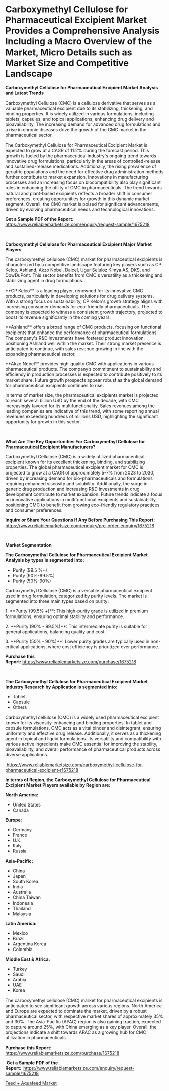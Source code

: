 <p><h1>Carboxymethyl Cellulose for Pharmaceutical Excipient Market Provides a Comprehensive Analysis Including a Macro Overview of the Market, Micro Details such as Market Size and Competitive Landscape</h1></p><p><strong>Carboxymethyl Cellulose for Pharmaceutical Excipient Market Analysis and Latest Trends</strong></p>
<p><p>Carboxymethyl Cellulose (CMC) is a cellulose derivative that serves as a valuable pharmaceutical excipient due to its stabilizing, thickening, and binding properties. It is widely utilized in various formulations, including tablets, capsules, and topical applications, enhancing drug delivery and bioavailability. The increasing demand for advanced drug formulations and a rise in chronic diseases drive the growth of the CMC market in the pharmaceutical sector.</p><p>The Carboxymethyl Cellulose for Pharmaceutical Excipient Market is expected to grow at a CAGR of 11.2% during the forecast period. This growth is fueled by the pharmaceutical industry's ongoing trend towards innovative drug formulations, particularly in the areas of controlled-release and sustained-release medications. Additionally, the rising prevalence of geriatric populations and the need for effective drug administration methods further contribute to market expansion. Innovations in manufacturing processes and an increasing focus on biocompatibility also play significant roles in enhancing the utility of CMC in pharmaceuticals. The trend towards natural and plant-based excipients reflects a broader shift in consumer preferences, creating opportunities for growth in this dynamic market segment. Overall, the CMC market is poised for significant advancements, driven by evolving pharmaceutical needs and technological innovations.</p></p>
<p><strong>Get a Sample PDF of the Report:&nbsp;</strong> <a href="https://www.reliablemarketsize.com/enquiry/request-sample/1675218?utm_campaign=1197&utm_medium=2&utm_source=Github&utm_content=ia&utm_term=28122024&utm_id=carboxymethyl-cellulose-for-pharmaceutical-excipient">https://www.reliablemarketsize.com/enquiry/request-sample/1675218</a></p>
<p>&nbsp;</p>
<p><strong>Carboxymethyl Cellulose for Pharmaceutical Excipient Major Market Players</strong></p>
<p><p>The carboxymethyl cellulose (CMC) market for pharmaceutical excipients is characterized by a competitive landscape featuring key players such as CP Kelco, Ashland, Akzo Nobel, Daicel, Ugur Seluloz Kimya AS, DKS, and DowDuPont. This sector benefits from CMC's versatility as a thickening and stabilizing agent in drug formulations.</p><p>**CP Kelco** is a leading player, renowned for its innovative CMC products, particularly in developing solutions for drug delivery systems. With a strong focus on sustainability, CP Kelco's growth strategy aligns with increasing consumer demands for eco-friendly pharmaceuticals. The company is expected to witness a consistent growth trajectory, projected to boost its revenue significantly in the coming years.</p><p>**Ashland** offers a broad range of CMC products, focusing on functional excipients that enhance the performance of pharmaceutical formulations. The company's R&D investments have fostered product innovation, positioning Ashland well within the market. Their strong market presence is anticipated to continue, with sales revenue growing in line with the expanding pharmaceutical sector.</p><p>**Akzo Nobel** provides high-quality CMC with applications in various pharmaceutical products. The company’s commitment to sustainability and efficiency in production processes is expected to contribute positively to its market share. Future growth prospects appear robust as the global demand for pharmaceutical excipients continues to rise.</p><p>In terms of market size, the pharmaceutical excipients market is projected to reach several billion USD by the end of the decade, with CMC increasingly favored for its multifunctionality. Sales revenues among the leading companies are indicative of this trend, with some reporting annual revenues exceeding hundreds of millions USD, highlighting the significant opportunity for growth in this sector.</p></p>
<p>&nbsp;</p>
<p><strong>What Are The Key Opportunities For Carboxymethyl Cellulose for Pharmaceutical Excipient Manufacturers?</strong></p>
<p><p>Carboxymethyl Cellulose (CMC) is a widely utilized pharmaceutical excipient known for its excellent thickening, binding, and stabilizing properties. The global pharmaceutical excipient market for CMC is projected to grow at a CAGR of approximately 5-7% from 2023 to 2030, driven by increasing demand for bio-pharmaceuticals and formulations requiring enhanced viscosity and solubility. Additionally, the surge in generic drug production and increasing R&D investments in drug development contribute to market expansion. Future trends indicate a focus on innovative applications in multifunctional excipients and sustainability, positioning CMC to benefit from growing eco-friendly regulatory practices and consumer preferences.</p></p>
<p><strong>Inquire or Share Your Questions If Any Before Purchasing This Report:</strong> <a href="https://www.reliablemarketsize.com/enquiry/pre-order-enquiry/1675218?utm_campaign=1197&utm_medium=2&utm_source=Github&utm_content=ia&utm_term=28122024&utm_id=carboxymethyl-cellulose-for-pharmaceutical-excipient">https://www.reliablemarketsize.com/enquiry/pre-order-enquiry/1675218</a></p>
<p>&nbsp;</p>
<p><strong>Market Segmentation</strong></p>
<p><strong>The Carboxymethyl Cellulose for Pharmaceutical Excipient Market Analysis by types is segmented into:</strong></p>
<p><ul><li>Purity (99.5 %+)</li><li>Purity (90%-99.5%)</li><li>Purity (50%-90%)</li></ul></p>
<p><p>Carboxymethyl Cellulose (CMC) is a versatile pharmaceutical excipient used in drug formulation, categorized by purity levels. The market is segmented into three main types based on purity: </p><p>1. **Purity (99.5% +)**: This high-purity grade is utilized in premium formulations, ensuring optimal stability and performance. </p><p>2. **Purity (90% - 99.5%)**: This intermediate purity is suitable for general applications, balancing quality and cost. </p><p>3. **Purity (50% - 90%)**: Lower purity grades are typically used in non-critical applications, where cost efficiency is prioritized over performance.</p></p>
<p><strong>Purchase this Report:&nbsp;</strong><a href="https://www.reliablemarketsize.com/purchase/1675218?utm_campaign=1197&utm_medium=2&utm_source=Github&utm_content=ia&utm_term=28122024&utm_id=carboxymethyl-cellulose-for-pharmaceutical-excipient">https://www.reliablemarketsize.com/purchase/1675218</a></p>
<p>&nbsp;</p>
<p><strong>The Carboxymethyl Cellulose for Pharmaceutical Excipient Market Industry Research by Application is segmented into:</strong></p>
<p><ul><li>Tablet</li><li>Capsule</li><li>Others</li></ul></p>
<p><p>Carboxymethyl cellulose (CMC) is a widely used pharmaceutical excipient known for its viscosity-enhancing and binding properties. In tablet and capsule formulations, CMC acts as a vital binder and disintegrant, ensuring uniformity and effective drug release. Additionally, it serves as a thickening agent in topical and liquid formulations. Its versatility and compatibility with various active ingredients make CMC essential for improving the stability, bioavailability, and overall performance of pharmaceutical products across diverse applications.</p></p>
<p><a href="https://www.reliablemarketsize.com/carboxymethyl-cellulose-for-pharmaceutical-excipient-r1675218?utm_campaign=1197&utm_medium=2&utm_source=Github&utm_content=ia&utm_term=28122024&utm_id=carboxymethyl-cellulose-for-pharmaceutical-excipient">&nbsp;https://www.reliablemarketsize.com/carboxymethyl-cellulose-for-pharmaceutical-excipient-r1675218</a></p>
<p><strong>In terms of Region, the Carboxymethyl Cellulose for Pharmaceutical Excipient Market Players available by Region are:</strong></p>
<p>
    <p> <strong> North America: </strong>
        <ul>
            <li>United States</li>
            <li>Canada</li>
        </ul>
        </p> 
    <p> <strong> Europe: </strong>
        <ul>
            <li>Germany</li>
            <li>France</li>
            <li>U.K.</li>
            <li>Italy</li>
            <li>Russia</li>
        </ul>
        </p> 
    <p> <strong> Asia-Pacific: </strong>
        <ul>
            <li>China</li>
            <li>Japan</li>
            <li>South Korea</li>
            <li>India</li>
            <li>Australia</li>
            <li>China Taiwan</li>
            <li>Indonesia</li>
            <li>Thailand</li>
            <li>Malaysia</li>
        </ul>
        </p> 
    <p> <strong> Latin America: </strong>
        <ul>
            <li>Mexico</li>
            <li>Brazil</li>
            <li>Argentina Korea</li>
            <li>Colombia</li>
        </ul>
        </p> 
    <p> <strong> Middle East & Africa: </strong>
        <ul>
            <li>Turkey</li>
            <li>Saudi</li>
            <li>Arabia</li>
            <li>UAE</li>
            <li>Korea</li>
        </ul>
    </p>
    </p>
<p><p>The carboxymethyl cellulose (CMC) market for pharmaceutical excipients is anticipated to see significant growth across various regions. North America and Europe are expected to dominate the market, driven by a robust pharmaceutical sector, with respective market shares of approximately 35% and 30%. The Asia-Pacific (APAC) region is also gaining traction, expected to capture around 25%, with China emerging as a key player. Overall, the projections indicate a shift towards APAC as a growing hub for CMC utilization in pharmaceuticals.</p></p>
<p><strong>Purchase this Report: </strong><a href="https://www.reliablemarketsize.com/purchase/1675218?utm_campaign=1197&utm_medium=2&utm_source=Github&utm_content=ia&utm_term=28122024&utm_id=carboxymethyl-cellulose-for-pharmaceutical-excipient">https://www.reliablemarketsize.com/purchase/1675218</a></p>
<p>&nbsp;<strong>Get a Sample PDF of the Report:&nbsp;&nbsp;</strong><a href="https://www.reliablemarketsize.com/enquiry/request-sample/1675218?utm_campaign=1197&utm_medium=2&utm_source=Github&utm_content=ia&utm_term=28122024&utm_id=carboxymethyl-cellulose-for-pharmaceutical-excipient">https://www.reliablemarketsize.com/enquiry/request-sample/1675218</a></p>
<p><strong></strong></p>
<p><p><a href="https://github.com/prosalinda88/Market-Research-Report-List-7/blob/main/feed-aquafeed-market.md?utm_campaign=1197&utm_medium=2&utm_source=Github&utm_content=ia&utm_term=28122024&utm_id=carboxymethyl-cellulose-for-pharmaceutical-excipient">Feed + Aquafeed Market</a></p></p>